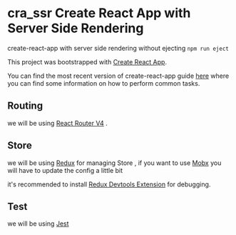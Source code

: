 # cra_ssr Create React App with Server Side Rendering
create-react-app with server side rendering without ejecting  `npm run eject`

This project was bootstrapped with [Create React App](https://github.com/facebookincubator/create-react-app).

You can find the most recent version of create-react-app  guide [here](https://github.com/facebookincubator/create-react-app/blob/master/packages/react-scripts/template/README.md) where you can find some information on how to perform common tasks.<br>

## Routing
we will be using [React Router V4](https://github.com/ReactTraining/react-router) .

## Store 
we will be using [Redux](https://redux.js.org/) for managing Store , if you want to use [Mobx]() you will have to update the config a little bit

it's recommended to install [Redux Devtools Extension](https://github.com/zalmoxisus/redux-devtools-extension) for debugging. 

## Test
we will be using [Jest]() 

